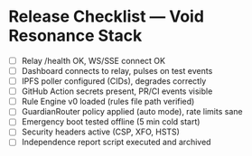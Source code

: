 # Release Checklist — Void Resonance Stack
- [ ] Relay /health OK, WS/SSE connect OK
- [ ] Dashboard connects to relay, pulses on test events
- [ ] IPFS poller configured (CIDs), degrades correctly
- [ ] GitHub Action secrets present, PR/CI events visible
- [ ] Rule Engine v0 loaded (rules file path verified)
- [ ] GuardianRouter policy applied (auto mode), rate limits sane
- [ ] Emergency boot tested offline (5 min cold start)
- [ ] Security headers active (CSP, XFO, HSTS)
- [ ] Independence report script executed and archived
